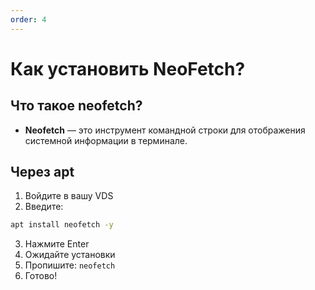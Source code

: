 ```yaml
---
order: 4
---
```


# Как установить NeoFetch?

## Что такое neofetch?

- **Neofetch** — это инструмент командной строки для отображения системной информации в терминале.

## Через apt

1. Войдите в вашу VDS
2. Введите:
```sh
apt install neofetch -y
```
3. Нажмите Enter
4. Ожидайте установки
5. Пропишите: `neofetch`
6. Готово!